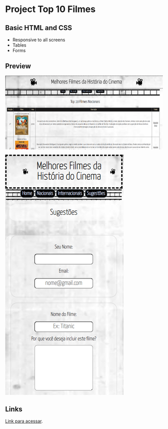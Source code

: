 # Project Top 10 Filmes


## Basic HTML and CSS 

* Responsive to all screens
* Tables
* Forms



## Preview

![Preview](/assets/preview1.png "Demonstração")


![Preview](/assets/preview2.png "Demonstração")

## Links

 [Link para acessar](https://analiapcamargo.github.io/top-filmes/index.html).

